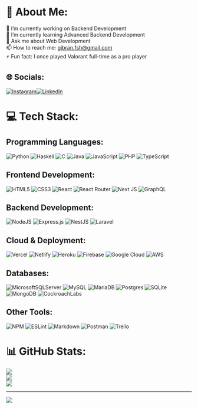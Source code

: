 # 💫 About Me:
🔭 I’m currently working on Backend Development<br>🌱 I’m currently learning Advanced Backend Development<br>💬 Ask me about Web Development<br>📫 How to reach me: gibran.fsh@gmail.com<br>⚡ Fun fact: I once played Valorant full-time as a pro player


## 🌐 Socials:
[![Instagram](https://img.shields.io/badge/Instagram-%23E4405F.svg?logo=Instagram&logoColor=white)](https://instagram.com/gibranfg)[![LinkedIn](https://img.shields.io/badge/LinkedIn-%230077B5.svg?logo=linkedin&logoColor=white)](https://www.linkedin.com/in/gibran-fasha-ghazanfar-22035319b/) 

# 💻 Tech Stack:

## Programming Languages:
![Python](https://img.shields.io/badge/python-3670A0?style=flat&logo=python&logoColor=ffdd54)
![Haskell](https://img.shields.io/badge/Haskell-5e5086?style=flat&logo=haskell&logoColor=white)
![C](https://img.shields.io/badge/c-%2300599C.svg?style=flat&logo=c&logoColor=white)
![Java](https://img.shields.io/badge/java-%23ED8B00.svg?style=flat&logo=java&logoColor=white)
![JavaScript](https://img.shields.io/badge/javascript-%23323330.svg?style=flat&logo=javascript&logoColor=%23F7DF1E)
![PHP](https://img.shields.io/badge/php-%23777BB4.svg?style=flat&logo=php&logoColor=white)
![TypeScript](https://img.shields.io/badge/typescript-%23007ACC.svg?style=flat&logo=typescript&logoColor=white)

## Frontend Development:
![HTML5](https://img.shields.io/badge/html5-%23E34F26.svg?style=flat&logo=html5&logoColor=white)
![CSS3](https://img.shields.io/badge/css3-%231572B6.svg?style=flat&logo=css3&logoColor=white)
![React](https://img.shields.io/badge/react-%2320232a.svg?style=flat&logo=react&logoColor=%2361DAFB)
![React Router](https://img.shields.io/badge/React_Router-CA4245?style=flat&logo=react-router&logoColor=white)
![Next JS](https://img.shields.io/badge/Next-black?style=flat&logo=next.js&logoColor=white)
![GraphQL](https://img.shields.io/badge/-GraphQL-E10098?style=flat&logo=graphql&logoColor=white)

## Backend Development:
![NodeJS](https://img.shields.io/badge/node.js-6DA55F?style=flat&logo=node.js&logoColor=white)
![Express.js](https://img.shields.io/badge/express.js-%23404d59.svg?style=flat&logo=express&logoColor=%2361DAFB)
![NestJS](https://img.shields.io/badge/nestjs-%23E0234E.svg?style=flat&logo=nestjs&logoColor=white)
![Laravel](https://img.shields.io/badge/laravel-%23FF2D20.svg?style=flat&logo=laravel&logoColor=white)

## Cloud & Deployment:
![Vercel](https://img.shields.io/badge/vercel-%23000000.svg?style=flat&logo=vercel&logoColor=white)
![Netlify](https://img.shields.io/badge/netlify-%23000000.svg?style=flat&logo=netlify&logoColor=#00C7B7)
![Heroku](https://img.shields.io/badge/heroku-%23430098.svg?style=flat&logo=heroku&logoColor=white)
![Firebase](https://img.shields.io/badge/firebase-%23039BE5.svg?style=flat&logo=firebase)
![Google Cloud](https://img.shields.io/badge/Google%20Cloud-%234285F4.svg?style=flat&logo=google-cloud&logoColor=white)
![AWS](https://img.shields.io/badge/AWS-%23FF9900.svg?style=flat&logo=amazon-aws&logoColor=white)

## Databases:
![MicrosoftSQLServer](https://img.shields.io/badge/Microsoft%20SQL%20Sever-CC2927?style=flat&logo=microsoft%20sql%20server&logoColor=white)
![MySQL](https://img.shields.io/badge/mysql-%2300f.svg?style=flat&logo=mysql&logoColor=white)
![MariaDB](https://img.shields.io/badge/MariaDB-003545?style=flat&logo=mariadb&logoColor=white)
![Postgres](https://img.shields.io/badge/postgres-%23316192.svg?style=flat&logo=postgresql&logoColor=white)
![SQLite](https://img.shields.io/badge/sqlite-%2307405e.svg?style=flat&logo=sqlite&logoColor=white)
![MongoDB](https://img.shields.io/badge/MongoDB-%234ea94b.svg?style=flat&logo=mongodb&logoColor=white)
![CockroachLabs](https://img.shields.io/badge/Cockroach%20Labs-6933FF?style=flat&logo=Cockroach%20Labs&logoColor=white)

## Other Tools:
![NPM](https://img.shields.io/badge/NPM-%23000000.svg?style=flat&logo=npm&logoColor=white)
![ESLint](https://img.shields.io/badge/ESLint-4B3263?style=flat&logo=eslint&logoColor=white)
![Markdown](https://img.shields.io/badge/markdown-%23000000.svg?style=flat&logo=markdown&logoColor=white)
![Postman](https://img.shields.io/badge/Postman-FF6C37?style=flat&logo=postman&logoColor=white)
![Trello](https://img.shields.io/badge/Trello-%23026AA7.svg?style=flat&logo=Trello&logoColor=white)

# 📊 GitHub Stats:
![](https://github-readme-stats.vercel.app/api?username=gibranfsh&theme=blueberry&hide_border=true&include_all_commits=false&count_private=true)<br/>
![](https://github-readme-streak-stats.herokuapp.com/?user=gibranfsh&theme=blueberry&hide_border=true)<br/>
![](https://github-readme-stats.vercel.app/api/top-langs/?username=gibranfsh&theme=blueberry&hide_border=true&include_all_commits=false&count_private=true&layout=compact)

---
[![](https://visitcount.itsvg.in/api?id=gibranfsh&icon=0&color=12)](https://visitcount.itsvg.in)

<!-- Proudly created with GPRM ( https://gprm.itsvg.in ) -->